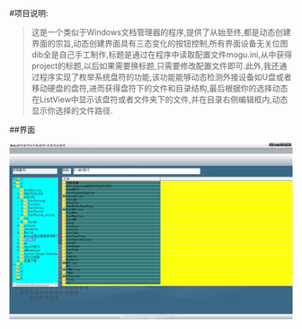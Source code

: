 #项目说明:

> 这是一个类似于Windows文档管理器的程序,提供了从始至终,都是动态创建界面的宗旨,动态创建界面具有三态变化的按钮控制,所有界面设备无关位图dib全是自己手工制作,标题是通过在程序中读取配置文件mogu.ini,从中获得project的标题,以后如果需要换标题,只需要修改配置文件即可.此外,我还通过程序实现了枚举系统盘符的功能,该功能能够动态检测外接设备如U盘或者移动硬盘的盘符,进而获得盘符下的文件和目录结构,最后根据你的选择动态在ListView中显示该盘符或者文件夹下的文件,并在目录右侧编辑框内,动态显示你选择的文件路径.

##界面

![CTree](./pic/CTree.png)

